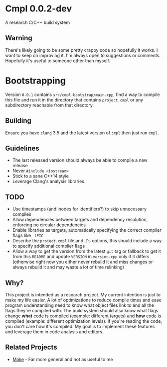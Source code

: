 # Cmpl 0.0.2-dev

A research C/C++ build system

## Warning

There's likely going to be some pretty crappy code so hopefully it works. I want
to keep on improving it. I'm always open to suggestions or comments. Hopefully
it's useful to someone other than myself.

# Bootstrapping

Version `0.0.1` contains `src/cmpl-bootstrap/main.cpp`, find a way to compile
this file and run it in the directory that contains `project.cmpl` or any
subdirectory reachable from that directory.

## Building

Ensure you have `clang` 3.5 and the latest version of `cmpl` then just run
`cmpl`.

## Guidelines

- The last released version should always be able to compile a new release
- Never `#include <iostream>`
- Stick to a sane C++14 style
- Leverage Clang's analysis libraries

## TODO

- Use timestamps (and inodes for identifiers?) to skip unnecessary compiles
- Allow dependencies between targets and dependency resolution, enforcing no
  circular dependencies
- Enable libraries as targets, automatically specifying the correct compiler
  flags like `-fPIC`
- Describe the `project.cmpl` file and it's options, this should include a way
  to specify additional compiler flags
- Allow a way to get the version from the latest `git` tag or fallback to get
  it from this `README` and update `VERSION` in `version.cpp` only if it
  differs (otherwise right now you either never rebuild it and miss changes or
  always rebuild it and may waste a lot of time relinking)

## Why?

This project is intended as a research project. My current intention is just to
make my life easier. A lot of optimizations to reduce compile times and ease
program understanding need to know what object files link to and all the flags
they're compiled with. The build system should also know what flags change
**what** code is compiled (example: different targets) and **how** code is
compiled (example: different optimization levels). If you're reading the code,
you don't care how it's compiled. My goal is to implement these features and
leverage them in code analysis and editors.

## Related Projects

* [Make][] - Far more general and not as useful to me

[Make]: http://www.gnu.org/software/make/
